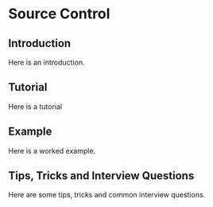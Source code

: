 # Source Control

## Introduction

Here is an introduction.

## Tutorial

Here is a tutorial

## Example

Here is a worked example.

## Tips, Tricks and Interview Questions

Here are some tips, tricks and common interview questions.
